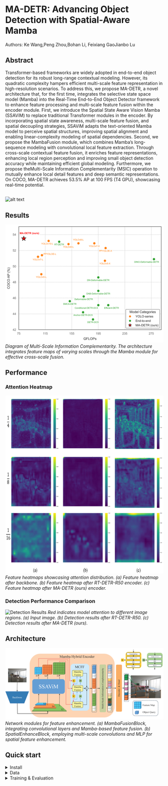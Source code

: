 #  MA-DETR: Advancing Object Detection with Spatial-Aware Mamba

Authors: Ke Wang,Peng Zhou,Bohan Li, Feixiang GaoJianbo Lu

## Abstract
Transformer-based frameworks are widely adopted in end-to-end object detection for its robust long-range contextual modeling.    However, its quadratic complexity hampers efficient multi-scale feature representation in high-resolution scenarios.    To address this, we propose MA-DETR, a novel architecture that, for the first time, integrates the selective state space model (Mamba) into the Real-Time End-to-End Object Detector framework to enhance feature processing and multi-scale feature fusion within the encoder module.    First, we introduce the Spatial State Aware Vision Mamba (SSAViM) to replace traditional Transformer modules in the encoder.    By incorporating spatial state awareness, multi-scale feature fusion, and spatial decoupling strategies, SSAViM adapts the text-oriented Mamba model to perceive spatial structures, improving spatial alignment and enabling linear-complexity modeling of spatial dependencies.    Second, we propose the MambaFusion module, which combines Mamba’s long-sequence modeling with convolutional local feature extraction.    Through cross-scale contextual feature fusion, it enriches feature representations, enhancing local region perception and improving small object detection accuracy while maintaining efficient global modeling. Furthermore, we propose theMulti-Scale Information Complementarity (MSIC) operation to mutually enhance local detail features and deep semantic representations.  On COCO, MA-DETR achieves 53.5\% AP at 100 FPS (T4 GPU), showcasing real-time potential.
##

![alt text](Fig2.png)

## Results

![Multi-Scale Information Complementarity](images/Fig1.png)
*Diagram of Multi-Scale Information Complementarity. The architecture integrates feature maps of varying scales through the Mamba module for effective cross-scale fusion.*

## Performance

### Attention Heatmap

![Attention Heatmap](images/Fig7.png)
*Feature heatmaps showcasing attention distribution. (a) Feature heatmap after backbone. (b) Feature heatmap after RT-DETR-R50 encoder. (c) Feature heatmap after MA-DETR (ours) encoder.*

### Detection Performance Comparison

![Detection Results](images/Fig8.png)
*Red indicates model attention to different image regions. (a) Input image. (b) Detection results after RT-DETR-R50. (c) Detection results after MA-DETR (ours).*

## Architecture

![Network Modules](images/Fig2.png)
*Network modules for feature enhancement. (a) MambaFusionBlock, integrating convolutional layers and Mamba-based feature fusion. (b) SpatialEnhanceBlock, employing multi-scale convolutions and MLP for spatial feature enhancement.*


## Quick start

<details>
<summary>Install</summary>

```bash
pip install -r requirements.txt
```

</details>


<details>
<summary>Data</summary>

- Download and extract COCO 2017 train and val images.
```
path/to/coco/
  annotations/  # annotation json files
  train2017/    # train images
  val2017/      # val images
```
- Modify config [`img_folder`, `ann_file`](configs/dataset/coco_detection.yml)
</details>



<details>
<summary>Training & Evaluation</summary>

- Training on a Single GPU:

```shell
# training on single-gpu
export CUDA_VISIBLE_DEVICES=0
python tools/train.py -c configs/madetr/madetr_r50vd_coco.yml
```

- Training on Multiple GPUs:

```shell
# train on multi-gpu
export CUDA_VISIBLE_DEVICES=0,1,2,3
torchrun --nproc_per_node=4 tools/train.py -c configs/rtdetr/madetr_r50vd_coco.yml
```

- Evaluation on Multiple GPUs:

```shell
# val on multi-gpu
export CUDA_VISIBLE_DEVICES=0,1,2,3
torchrun --nproc_per_node=4 tools/train.py -c configs/rtdetr/madetr_r50vd_coco.yml -r path/to/checkpoint --test-only
```

</details>
